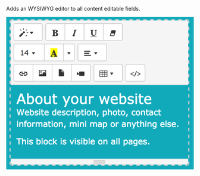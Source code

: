 Adds an WYSIWYG editor to all content editable fields.

![Alt text](/preview.png?raw=true "Summernote editor screenshot")
